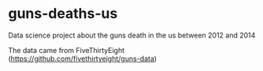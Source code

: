 # guns-deaths-us
Data science project about the guns death in the us between 2012 and 2014

The data came from FiveThirtyEight (https://github.com/fivethirtyeight/guns-data)
